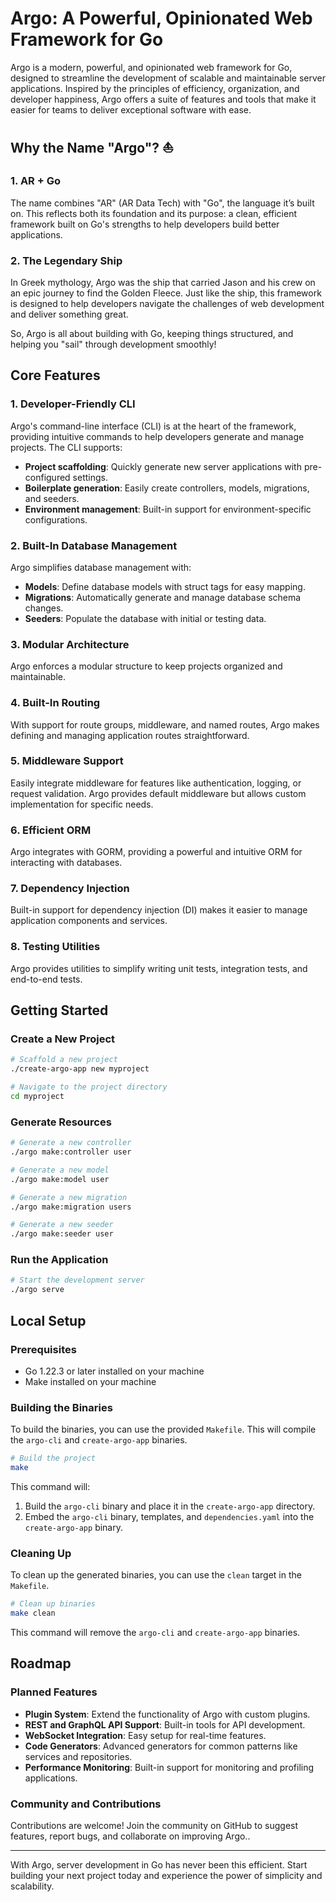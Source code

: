# Argo: A Powerful, Opinionated Web Framework for Go

Argo is a modern, powerful, and opinionated web framework for Go, designed to streamline the development of scalable and maintainable server applications. Inspired by the principles of efficiency, organization, and developer happiness, Argo offers a suite of features and tools that make it easier for teams to deliver exceptional software with ease.

## Why the Name "Argo"? ⛵

### 1. **AR + Go**

The name combines "AR" (AR Data Tech) with "Go", the language it’s built on. This reflects both its foundation and its purpose: a clean, efficient framework built on Go's strengths to help developers build better applications.

### 2. **The Legendary Ship**

In Greek mythology, Argo was the ship that carried Jason and his crew on an epic journey to find the Golden Fleece. Just like the ship, this framework is designed to help developers navigate the challenges of web development and deliver something great.

So, Argo is all about building with Go, keeping things structured, and helping you "sail" through development smoothly!

## Core Features

### 1. **Developer-Friendly CLI**

Argo's command-line interface (CLI) is at the heart of the framework, providing intuitive commands to help developers generate and manage projects. The CLI supports:

- **Project scaffolding**: Quickly generate new server applications with pre-configured settings.
- **Boilerplate generation**: Easily create controllers, models, migrations, and seeders.
- **Environment management**: Built-in support for environment-specific configurations.

### 2. **Built-In Database Management**

Argo simplifies database management with:

- **Models**: Define database models with struct tags for easy mapping.
- **Migrations**: Automatically generate and manage database schema changes.
- **Seeders**: Populate the database with initial or testing data.

### 3. **Modular Architecture**

Argo enforces a modular structure to keep projects organized and maintainable.

### 4. **Built-In Routing**

With support for route groups, middleware, and named routes, Argo makes defining and managing application routes straightforward.

### 5. **Middleware Support**

Easily integrate middleware for features like authentication, logging, or request validation. Argo provides default middleware but allows custom implementation for specific needs.

### 6. **Efficient ORM**

Argo integrates with GORM, providing a powerful and intuitive ORM for interacting with databases.

### 7. **Dependency Injection**

Built-in support for dependency injection (DI) makes it easier to manage application components and services.

### 8. **Testing Utilities**

Argo provides utilities to simplify writing unit tests, integration tests, and end-to-end tests.

## Getting Started

### Create a New Project

```bash
# Scaffold a new project
./create-argo-app new myproject

# Navigate to the project directory
cd myproject
```

### Generate Resources

```bash
# Generate a new controller
./argo make:controller user

# Generate a new model
./argo make:model user

# Generate a new migration
./argo make:migration users

# Generate a new seeder
./argo make:seeder user
```

### Run the Application

```bash
# Start the development server
./argo serve
```

## Local Setup

### Prerequisites

- Go 1.22.3 or later installed on your machine
- Make installed on your machine

### Building the Binaries

To build the binaries, you can use the provided `Makefile`. This will compile the `argo-cli` and `create-argo-app` binaries.

```bash
# Build the project
make
```

This command will:
1. Build the `argo-cli` binary and place it in the `create-argo-app` directory.
2. Embed the `argo-cli` binary, templates, and `dependencies.yaml` into the `create-argo-app` binary.

### Cleaning Up

To clean up the generated binaries, you can use the `clean` target in the `Makefile`.

```bash
# Clean up binaries
make clean
```

This command will remove the `argo-cli` and `create-argo-app` binaries.

## Roadmap

### Planned Features

- **Plugin System**: Extend the functionality of Argo with custom plugins.
- **REST and GraphQL API Support**: Built-in tools for API development.
- **WebSocket Integration**: Easy setup for real-time features.
- **Code Generators**: Advanced generators for common patterns like services and repositories.
- **Performance Monitoring**: Built-in support for monitoring and profiling applications.

### Community and Contributions

Contributions are welcome! Join the community on GitHub to suggest features, report bugs, and collaborate on improving Argo..

---

With Argo, server development in Go has never been this efficient. Start building your next project today and experience the power of simplicity and scalability.

